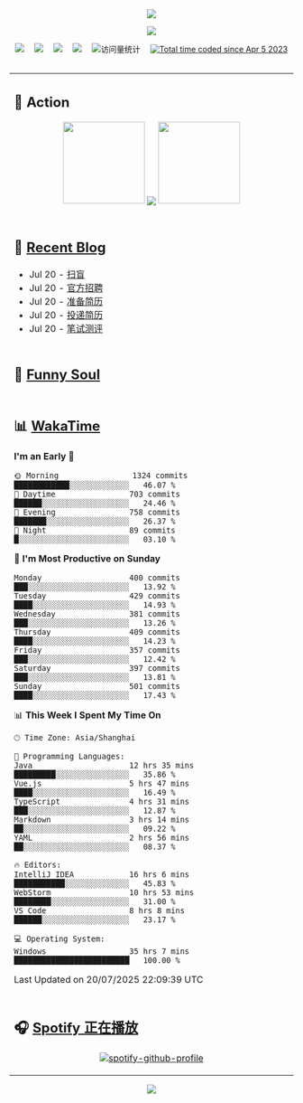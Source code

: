 <div align="center">

<img src="https://capsule-render.vercel.app/api?type=waving&color=timeGradient&height=300&&section=header&text=HI%20THERE!&fontSize=90&fontAlign=50&fontAlignY=30&desc=I%E2%80%99m%20@LI%20SIR%20%F0%9F%91%8B&descAlign=50&descSize=30&descAlignY=60&animation=twinkling" />

<div align="center">

  <!-- knock code pictures 敲代码的图片 -->
  <img order-radius="100px" src="https://img.lisir.me/image/my/001.gif"><br>

  <!-- profile logo 个人资料徽标 -->
  <div align="center">
    <a href="https://lisir.me/" title="点击跳转"><img src="https://img.shields.io/badge/Blog-%E4%B8%AA%E4%BA%BA%E5%8D%9A%E5%AE%A2-red"></a>&emsp;
    <a href="https://photo.lisir.me/" title="点击跳转"><img src="https://img.shields.io/badge/Photo-%E6%97%B6%E5%85%89%E7%9B%B8%E5%86%8C-blue"></a>&emsp;
    <a href="https://cloud.lisir.me/" title="点击跳转"><img src="https://img.shields.io/badge/Cloud%20Disk-%E6%88%91%E7%9A%84%E4%BA%91%E7%9B%98-green"></a>&emsp;
    <a href="https://nz.lisir.me/" title="点击跳转"><img src="https://img.shields.io/badge/%E5%93%AA%E5%90%92-%E7%9B%91%E6%8E%A7%E9%9D%A2%E6%9D%BF-blueviolet"></a>&emsp;
    <!-- visitor -->
    <img src="https://komarev.com/ghpvc/?username=wkwbk&label=Views&color=orange&style=flat" alt="访问量统计" />&emsp;
    <a href="https://wakatime.com/@2237354f-824a-4472-ae76-c1eca96c8908"><img src="https://wakatime.com/badge/user/2237354f-824a-4472-ae76-c1eca96c8908.svg" alt="Total time coded since Apr 5 2023" /></a>
  </div>

</div>

<br>

<div align="center">

<table>

<tr><td>

## 🚀 Action

<!-- github-readme-streak-stats 连续提交代码天数记录 -->
<div align="center">
  <img width="145" src="https://img.lisir.me/image/my/002.png">
  <img align="center" src="https://github-readme-stats.vercel.app/api?username=wkwbk&show_icons=true&theme=transparent">
  <img width="145" src="https://img.lisir.me/image/my/001.png">
</div>

<br>

</td></tr>

<tr><td>

<!-- 近期博客 -->
## 📃 [Recent Blog](https://lisir.me/)

<!-- feed start -->
- Jul 20 - [扫盲](https://lisir.me/Notes/Job/00.扫盲)
- Jul 20 - [官方招聘](https://lisir.me/Notes/Job/01.官方招聘)
- Jul 20 - [准备简历](https://lisir.me/Notes/Job/求职指南/00.准备简历)
- Jul 20 - [投递简历](https://lisir.me/Notes/Job/求职指南/01.投递简历)
- Jul 20 - [笔试测评](https://lisir.me/Notes/Job/求职指南/02.笔试测评)
<!-- feed end -->

</td></tr>

<tr><td>

<!-- 豆瓣 -->
## 🤾 [Funny Soul](https://movie.douban.com/people/li778057151)

<!-- START_SECTION:douban -->

<!-- END_SECTION:douban -->

</td></tr>

<tr><td>

<!-- wakatime 统计 -->
## 📊 [WakaTime](https://wakatime.com/@wkwbk)

<!--START_SECTION:waka-->
**I'm an Early 🐤** 

```text
🌞 Morning                1324 commits        ████████████░░░░░░░░░░░░░   46.07 % 
🌆 Daytime                703 commits         ██████░░░░░░░░░░░░░░░░░░░   24.46 % 
🌃 Evening                758 commits         ███████░░░░░░░░░░░░░░░░░░   26.37 % 
🌙 Night                  89 commits          █░░░░░░░░░░░░░░░░░░░░░░░░   03.10 % 
```
📅 **I'm Most Productive on Sunday** 

```text
Monday                   400 commits         ███░░░░░░░░░░░░░░░░░░░░░░   13.92 % 
Tuesday                  429 commits         ████░░░░░░░░░░░░░░░░░░░░░   14.93 % 
Wednesday                381 commits         ███░░░░░░░░░░░░░░░░░░░░░░   13.26 % 
Thursday                 409 commits         ████░░░░░░░░░░░░░░░░░░░░░   14.23 % 
Friday                   357 commits         ███░░░░░░░░░░░░░░░░░░░░░░   12.42 % 
Saturday                 397 commits         ███░░░░░░░░░░░░░░░░░░░░░░   13.81 % 
Sunday                   501 commits         ████░░░░░░░░░░░░░░░░░░░░░   17.43 % 
```


📊 **This Week I Spent My Time On** 

```text
🕑︎ Time Zone: Asia/Shanghai

💬 Programming Languages: 
Java                     12 hrs 35 mins      █████████░░░░░░░░░░░░░░░░   35.86 % 
Vue.js                   5 hrs 47 mins       ████░░░░░░░░░░░░░░░░░░░░░   16.49 % 
TypeScript               4 hrs 31 mins       ███░░░░░░░░░░░░░░░░░░░░░░   12.87 % 
Markdown                 3 hrs 14 mins       ██░░░░░░░░░░░░░░░░░░░░░░░   09.22 % 
YAML                     2 hrs 56 mins       ██░░░░░░░░░░░░░░░░░░░░░░░   08.37 % 

🔥 Editors: 
IntelliJ IDEA            16 hrs 6 mins       ███████████░░░░░░░░░░░░░░   45.83 % 
WebStorm                 10 hrs 53 mins      ████████░░░░░░░░░░░░░░░░░   31.00 % 
VS Code                  8 hrs 8 mins        ██████░░░░░░░░░░░░░░░░░░░   23.17 % 

💻 Operating System: 
Windows                  35 hrs 7 mins       █████████████████████████   100.00 % 
```


 Last Updated on 20/07/2025 22:09:39 UTC
<!--END_SECTION:waka-->

</td></tr>

<tr><td>

## 🎧 [Spotify 正在播放](https://open.spotify.com/user/31s4ftvnfnus65uynvxmxu7rkfom)

<div align="center">

  [![spotify-github-profile](https://spotify-github-profile.kittinanx.com/api/view?uid=31s4ftvnfnus65uynvxmxu7rkfom&cover_image=true&theme=default&show_offline=true&background_color=121212&interchange=true&bar_color_cover=true)](https://spotify-github-profile.kittinanx.com/api/view?uid=31s4ftvnfnus65uynvxmxu7rkfom&redirect=true)

</div>

</td></tr>

</table>

</div>

<img src="https://capsule-render.vercel.app/api?type=waving&color=timeGradient&height=300&&section=footer&text=THE%20END!&fontSize=90&fontAlign=50&fontAlignY=70&desc=Hope%20your%20program%20is%20bug-free!&descAlign=50&descSize=30&descAlignY=40&animation=twinkling" />

</div>
